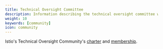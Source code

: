 ```yaml
---
title: Technical Oversight Committee
description: Information describing the technical oversight committee within the Istio Community
weight: 10
keywords: [community]
icon: community
---
```

Istio's Technical Oversight Community's [charter](https://github.com/istio/community/blob/master/TECH-OVERSIGHT-COMMITTEE.md#charter) and [membership](https://github.com/istio/community/blob/master/TECH-OVERSIGHT-COMMITTEE.md#committee-members). 
